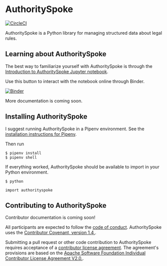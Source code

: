 # AuthoritySpoke

[![CircleCI](https://circleci.com/gh/mscarey/AuthoritySpoke.svg?style=svg)](https://circleci.com/gh/mscarey/AuthoritySpoke)

AuthoritySpoke is a Python library for managing structured data about legal rules.

## Learning about AuthoritySpoke

The best way to familiarize yourself with AuthoritySpoke is through the [Introduction to AuthoritySpoke Jupyter notebook](notebooks/introduction.ipynb).

Use this button to interact with the notebook online through Binder.

[![Binder](https://mybinder.org/badge_logo.svg)](https://mybinder.org/v2/gh/mscarey/AuthoritySpoke/master)

More documentation is coming soon.

## Installing AuthoritySpoke

I suggest running AuthoritySpoke in a Pipenv environment. See the [installation instructions for Pipenv](https://docs.pipenv.org/en/latest/install/#installing-pipenv).

Then run

```
$ pipenv install
$ pipenv shell
```

If everything worked, AuthoritySpoke should be available to import in your Python environment.

```
$ python
```

```
import authorityspoke
```

## Contributing to AuthoritySpoke

Contributor documentation is coming soon!

All participants are expected to follow the [code of conduct](code_of_conduct.md). AuthoritySpoke uses the [Contributor Covenant, version 1.4,](https://www.contributor-covenant.org/version/1/4/code-of-conduct.html).

Submitting a pull request or other code contribution to AuthoritySpoke requires acceptance of a [contributor license agreement](contributor_agreement.md). The agreement's provisions are based on the [Apache Software Foundation Individual Contributor License Agreement V2.0.](http://www.apache.org/licenses/icla.pdf).
